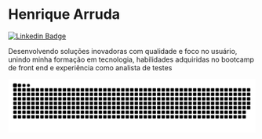 # Henrique Arruda

[![Linkedin Badge](https://img.shields.io/badge/-Henrique%20Arruda-00875f?style=flat-square&logo=Linkedin&logoColor=white&link=https://www.linkedin.com/in/henrique-arruda0/)](https://www.linkedin.com/in/henrique-arruda0/)


Desenvolvendo soluções inovadoras com qualidade e foco no usuário, unindo minha formação em tecnologia, habilidades adquiridas no bootcamp de front end e experiência como analista de testes

<!-- Animation -->
  ![Snake animation](https://github.com/henrique-arruda/henrique-arruda/blob/output/github-contribution-grid-snake.svg)
 

